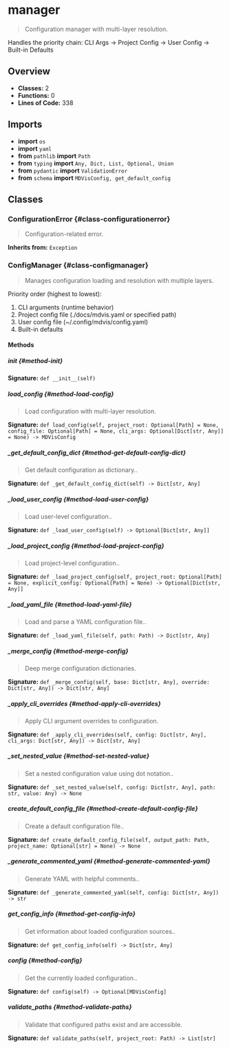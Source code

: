 # manager

> Configuration manager with multi-layer resolution.

Handles the priority chain: CLI Args → Project Config → User Config → Built-in Defaults

## Overview

- **Classes:** 2
- **Functions:** 0
- **Lines of Code:** 338

## Imports
- **import** `os`
- **import** `yaml`
- **from** `pathlib` **import** `Path`
- **from** `typing` **import** `Any, Dict, List, Optional, Union`
- **from** `pydantic` **import** `ValidationError`
- **from** `schema` **import** `MDVisConfig, get_default_config`

## Classes
### ConfigurationError {#class-configurationerror}

> Configuration-related error.

**Inherits from:** `Exception`

### ConfigManager {#class-configmanager}

> Manages configuration loading and resolution with multiple layers.

Priority order (highest to lowest):
1. CLI arguments (runtime behavior)
2. Project config file (./docs/mdvis.yaml or specified path)
3. User config file (~/.config/mdvis/config.yaml)  
4. Built-in defaults


#### Methods
##### __init__ {#method-init}


**Signature:** `def __init__(self)`
##### load_config {#method-load-config}

> Load configuration with multi-layer resolution.

**Signature:** `def load_config(self, project_root: Optional[Path] = None, config_file: Optional[Path] = None, cli_args: Optional[Dict[str, Any]] = None) -> MDVisConfig`
##### _get_default_config_dict {#method-get-default-config-dict}

> Get default configuration as dictionary..

**Signature:** `def _get_default_config_dict(self) -> Dict[str, Any]`
##### _load_user_config {#method-load-user-config}

> Load user-level configuration..

**Signature:** `def _load_user_config(self) -> Optional[Dict[str, Any]]`
##### _load_project_config {#method-load-project-config}

> Load project-level configuration..

**Signature:** `def _load_project_config(self, project_root: Optional[Path] = None, explicit_config: Optional[Path] = None) -> Optional[Dict[str, Any]]`
##### _load_yaml_file {#method-load-yaml-file}

> Load and parse a YAML configuration file..

**Signature:** `def _load_yaml_file(self, path: Path) -> Dict[str, Any]`
##### _merge_config {#method-merge-config}

> Deep merge configuration dictionaries.

**Signature:** `def _merge_config(self, base: Dict[str, Any], override: Dict[str, Any]) -> Dict[str, Any]`
##### _apply_cli_overrides {#method-apply-cli-overrides}

> Apply CLI argument overrides to configuration.

**Signature:** `def _apply_cli_overrides(self, config: Dict[str, Any], cli_args: Dict[str, Any]) -> Dict[str, Any]`
##### _set_nested_value {#method-set-nested-value}

> Set a nested configuration value using dot notation..

**Signature:** `def _set_nested_value(self, config: Dict[str, Any], path: str, value: Any) -> None`
##### create_default_config_file {#method-create-default-config-file}

> Create a default configuration file..

**Signature:** `def create_default_config_file(self, output_path: Path, project_name: Optional[str] = None) -> None`
##### _generate_commented_yaml {#method-generate-commented-yaml}

> Generate YAML with helpful comments..

**Signature:** `def _generate_commented_yaml(self, config: Dict[str, Any]) -> str`
##### get_config_info {#method-get-config-info}

> Get information about loaded configuration sources..

**Signature:** `def get_config_info(self) -> Dict[str, Any]`
##### config {#method-config}

> Get the currently loaded configuration..

**Signature:** `def config(self) -> Optional[MDVisConfig]`
##### validate_paths {#method-validate-paths}

> Validate that configured paths exist and are accessible.

**Signature:** `def validate_paths(self, project_root: Path) -> List[str]`

